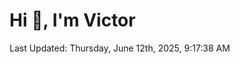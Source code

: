 <h1>Hi 👋, I'm Victor </h1>

<!--RECENT_ACTIVITY:start-->
<!--RECENT_ACTIVITY:end-->

<!--RECENT_ACTIVITY:last_update-->
Last Updated: Thursday, June 12th, 2025, 9:17:38 AM
<!--RECENT_ACTIVITY:last_update_end-->

